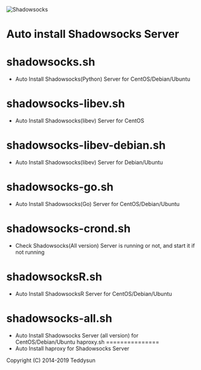 ![Shadowsocks](shadowsocks.png)
# Auto install Shadowsocks Server

shadowsocks.sh
===============
- Auto Install Shadowsocks(Python) Server for CentOS/Debian/Ubuntu

shadowsocks-libev.sh
===============
- Auto Install Shadowsocks(libev) Server for CentOS

shadowsocks-libev-debian.sh
===============
- Auto Install Shadowsocks(libev) Server for Debian/Ubuntu

shadowsocks-go.sh
===============
- Auto Install Shadowsocks(Go) Server for CentOS/Debian/Ubuntu

shadowsocks-crond.sh
===============
- Check Shadowsocks(All version) Server is running or not, and start it if not running

shadowsocksR.sh
===============
- Auto Install ShadowsocksR Server for CentOS/Debian/Ubuntu

shadowsocks-all.sh
==================
- Auto Install Shadowsocks Server (all version) for CentOS/Debian/Ubuntu
haproxy.sh
===============
- Auto Install haproxy for Shadowsocks Server

Copyright (C) 2014-2019 Teddysun
